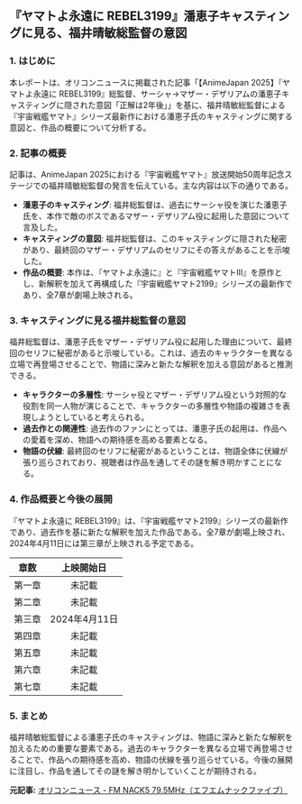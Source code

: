 ## 『ヤマトよ永遠に REBEL3199』潘恵子キャスティングに見る、福井晴敏総監督の意図

### 1. はじめに

本レポートは、オリコンニュースに掲載された記事「【AnimeJapan 2025】『ヤマトよ永遠に REBEL3199』総監督、サーシャ→マザー・デザリアムの潘恵子キャスティングに隠された意図「正解は2年後」」を基に、福井晴敏総監督による『宇宙戦艦ヤマト』シリーズ最新作における潘恵子氏のキャスティングに関する意図と、作品の概要について分析する。

### 2. 記事の概要

記事は、AnimeJapan 2025における『宇宙戦艦ヤマト』放送開始50周年記念ステージでの福井晴敏総監督の発言を伝えている。主な内容は以下の通りである。

* **潘恵子のキャスティング**: 福井総監督は、過去にサーシャ役を演じた潘恵子氏を、本作で敵のボスであるマザー・デザリアム役に起用した意図について言及した。
* **キャスティングの意図**: 福井総監督は、このキャスティングに隠された秘密があり、最終回のマザー・デザリアムのセリフにその答えがあることを示唆した。
* **作品の概要**: 本作は、『ヤマトよ永遠に』と『宇宙戦艦ヤマトIII』を原作とし、新解釈を加えて再構成した『宇宙戦艦ヤマト2199』シリーズの最新作であり、全7章が劇場上映される。

### 3. キャスティングに見る福井総監督の意図

福井総監督は、潘恵子氏をマザー・デザリアム役に起用した理由について、最終回のセリフに秘密があると示唆している。これは、過去のキャラクターを異なる立場で再登場させることで、物語に深みと新たな解釈を加える意図があると推測できる。

* **キャラクターの多層性**: サーシャ役とマザー・デザリアム役という対照的な役割を同一人物が演じることで、キャラクターの多層性や物語の複雑さを表現しようとしていると考えられる。
* **過去作との関連性**: 過去作のファンにとっては、潘恵子氏の起用は、作品への愛着を深め、物語への期待感を高める要素となる。
* **物語の伏線**: 最終回のセリフに秘密があるということは、物語全体に伏線が張り巡らされており、視聴者は作品を通してその謎を解き明かすことになる。

### 4. 作品概要と今後の展開

『ヤマトよ永遠に REBEL3199』は、『宇宙戦艦ヤマト2199』シリーズの最新作であり、過去作を基に新たな解釈を加えた作品である。全7章が劇場上映され、2024年4月11日には第三章が上映される予定である。

| 章数 | 上映開始日 |
| :---: | :---: |
| 第一章 | 未記載 |
| 第二章 | 未記載 |
| 第三章 | 2024年4月11日 |
| 第四章 | 未記載 |
| 第五章 | 未記載 |
| 第六章 | 未記載 |
| 第七章 | 未記載 |

### 5. まとめ

福井晴敏総監督による潘恵子氏のキャスティングは、物語に深みと新たな解釈を加えるための重要な要素である。過去のキャラクターを異なる立場で再登場させることで、作品への期待感を高め、物語の伏線を張り巡らせている。今後の展開に注目し、作品を通してその謎を解き明かしていくことが期待される。


**元記事:** [オリコンニュース - FM NACK5 79.5MHz（エフエムナックファイブ）](https://www.nack5.co.jp/oricon/2375535/)